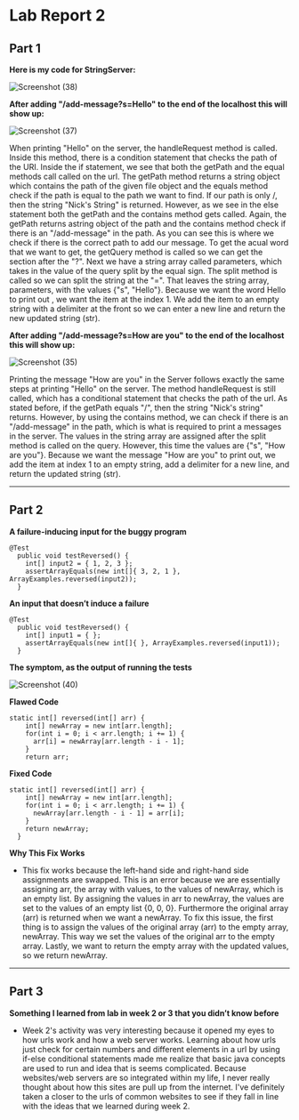 # Lab Report 2

## Part 1

**Here is my code for StringServer:**

![Screenshot (38)](https://user-images.githubusercontent.com/103862450/215586307-cb148d5c-83db-4fdc-94f4-9165636043a0.png)

**After adding "/add-message?s=Hello" to the end of the localhost this will show up:**

![Screenshot (37)](https://user-images.githubusercontent.com/103862450/215585355-b991c462-e6f9-46e3-a1b8-8ceb63142c40.png)

When printing "Hello" on the server, the handleRequest method is called. Inside this method, there is a condition statement that checks the path of the URI. Inside the if statement, we see that both the getPath and the equal methods call called on the url. The getPath method returns a string object which contains the path of the given file object and the equals method check if the path is equal to the path we want to find. If our path is only /, then the string "Nick's String" is returned. However, as we see in the else statement both the getPath and the contains method gets called. Again, the getPath returns astring object of the path and the contains method check if there is an "/add-message" in the path. As you can see this is where we check if there is the correct path to add our message. To get the acual word that we want to get, the getQuery method is called so we can get the section after the "?". Next we have a string array called parameters, which takes in the value of the query split by the equal sign. The split method is called so we can split the string at the "=". That leaves the string array, parameters, with the values {"s", "Hello"}. Because we want the word Hello to print out , we want the item at the index 1. We add the item to an empty string with a delimiter at the front so we can enter a new line and return the new updated string (str). 


**After adding "/add-message?s=How are you" to the end of the localhost this will show up:**

![Screenshot (35)](https://user-images.githubusercontent.com/103862450/215585494-a0eebe34-b4cc-4309-81f9-b4f9e1cee415.png)

Printing the message "How are you" in the Server follows exactly the same steps at printing "Hello" on the server. The method handleRequest is still called, which has a conditional statement that checks the path of the url. As stated before, if the getPath equals "/", then the string "Nick's string" returns. However, by using the contains method, we can check if there is an "/add-message" in the path, which is what is required to print a messages in the server. The values in the string array are assigned after the split method is called on the query. However, this time the values are {"s", "How are you"}. Because we want the message "How are you" to print out, we add the item at index 1 to an empty string, add a delimiter for a new line, and return the updated string (str). 

---

## Part 2

**A failure-inducing input for the buggy program**

```
@Test
  public void testReversed() {
    int[] input2 = { 1, 2, 3 };
    assertArrayEquals(new int[]{ 3, 2, 1 }, ArrayExamples.reversed(input2));
  }
```

**An input that doesn’t induce a failure**

```
@Test
  public void testReversed() {
    int[] input1 = { };
    assertArrayEquals(new int[]{ }, ArrayExamples.reversed(input1));
  }
```

**The symptom, as the output of running the tests**

![Screenshot (40)](https://user-images.githubusercontent.com/103862450/215659403-bdebc76f-32e0-4f3a-ad51-5692e4e97f08.png)

**Flawed Code**

```
static int[] reversed(int[] arr) {
    int[] newArray = new int[arr.length];
    for(int i = 0; i < arr.length; i += 1) {
      arr[i] = newArray[arr.length - i - 1];
    }
    return arr;
```

**Fixed Code**

```
static int[] reversed(int[] arr) {
    int[] newArray = new int[arr.length];
    for(int i = 0; i < arr.length; i += 1) {
      newArray[arr.length - i - 1] = arr[i];
    }
    return newArray;
  }
```

**Why This Fix Works**
* This fix works because the left-hand side and right-hand side assignments are swapped. This is an error because we are essentially assigning arr, the array with values, to the values of newArray, which is an empty list. By assigning the values in arr to newArray, the values are set to the values of an empty list {0, 0, 0}. Furthermore the original array (arr) is returned when we want a newArray. To fix this issue, the first thing is to assign the values of the original array (arr) to the empty array, newArray. This way we set the values of the original arr to the empty array. Lastly, we want to return the empty array with the updated values, so we return newArray. 

---

## Part 3

**Something I learned from lab in week 2 or 3 that you didn’t know before**
* Week 2's activity was very interesting because it opened my eyes to how urls work and how a web server works. Learning about how urls just check for certain numbers and different elements in a url by using if-else conditional statements made me realize that basic java concepts are used to run and idea that is seems complicated. Because websites/web servers are so integrated within my life, I never really thought about how this sites are pull up from the internet. I've definitely taken a closer to the urls of common websites to see if they fall in line with the ideas that we learned during week 2. 

